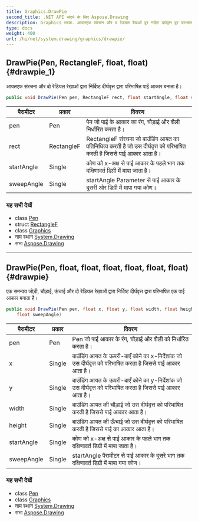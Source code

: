 ```yaml
---
title: Graphics.DrawPie
second_title: .NET API संदर्भ के लिए Aspose.Drawing
description: Graphics तरक. आयतएफ संरचन और द रेडयल रेखओं द्वर नर्दष्ट दर्घवृत्त द्वर परभषत पई आकर बनत है
type: docs
weight: 400
url: /hi/net/system.drawing/graphics/drawpie/
---
```

## DrawPie(Pen, RectangleF, float, float) {#drawpie_1}

आयतएफ संरचना और दो रेडियल रेखाओं द्वारा निर्दिष्ट दीर्घवृत्त द्वारा परिभाषित पाई आकार बनाता है।

```csharp
public void DrawPie(Pen pen, RectangleF rect, float startAngle, float sweepAngle)
```

| पैरामीटर | प्रकार | विवरण |
| --- | --- | --- |
| pen | Pen | पेन जो पाई के आकार का रंग, चौड़ाई और शैली निर्धारित करता है। |
| rect | RectangleF | RectangleF संरचना जो बाउंडिंग आयत का प्रतिनिधित्व करती है जो उस दीर्घवृत्त को परिभाषित करती है जिससे पाई आकार आता है। |
| startAngle | Single | कोण को x-अक्ष से पाई आकार के पहले भाग तक दक्षिणावर्त डिग्री में मापा जाता है। |
| sweepAngle | Single | startAngle Parameter से पाई आकार के दूसरी ओर डिग्री में मापा गया कोण। |

### यह सभी देखें

* class [Pen](../../pen/)
* struct [RectangleF](../../rectanglef/)
* class [Graphics](../)
* नाम स्थान [System.Drawing](../../graphics/)
* सभा [Aspose.Drawing](../../../)

---

## DrawPie(Pen, float, float, float, float, float, float) {#drawpie}

एक समन्वय जोड़ी, चौड़ाई, ऊंचाई और दो रेडियल रेखाओं द्वारा निर्दिष्ट दीर्घवृत्त द्वारा परिभाषित एक पाई आकार बनाता है।

```csharp
public void DrawPie(Pen pen, float x, float y, float width, float height, float startAngle, 
    float sweepAngle)
```

| पैरामीटर | प्रकार | विवरण |
| --- | --- | --- |
| pen | Pen | Pen जो पाई आकार के रंग, चौड़ाई और शैली को निर्धारित करता है। |
| x | Single | बाउंडिंग आयत के ऊपरी-बाएँ कोने का x-निर्देशांक जो उस दीर्घवृत्त को परिभाषित करता है जिससे पाई आकार आता है। |
| y | Single | बाउंडिंग आयत के ऊपरी-बाएँ कोने का y-निर्देशांक जो उस दीर्घवृत्त को परिभाषित करता है जिससे पाई आकार आता है। |
| width | Single | बाउंडिंग आयत की चौड़ाई जो उस दीर्घवृत्त को परिभाषित करती है जिससे पाई आकार आता है। |
| height | Single | बाउंडिंग आयत की ऊँचाई जो उस दीर्घवृत्त को परिभाषित करती है जिससे पाई का आकार आता है। |
| startAngle | Single | कोण को x-अक्ष से पाई आकार के पहले भाग तक दक्षिणावर्त डिग्री में मापा जाता है। |
| sweepAngle | Single | startAngle पैरामीटर से पाई आकार के दूसरे भाग तक दक्षिणावर्त डिग्री में मापा गया कोण। |

### यह सभी देखें

* class [Pen](../../pen/)
* class [Graphics](../)
* नाम स्थान [System.Drawing](../../graphics/)
* सभा [Aspose.Drawing](../../../)


